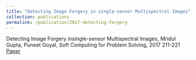 ```yaml
---
title: "Detecting Image Forgery in single-sensor Multispectral Images"
collection: publications
permalink: /publication/2017-detecting-forgery
---
```

Detecting Image Forgery insingle-sensor Multispectral Images, Mridul Gupta, Puneet Goyal, Soft Computing for Problem Solving, 2017 211-221
[Paper](http://academicpages.github.io/files/paper1.pdf)

